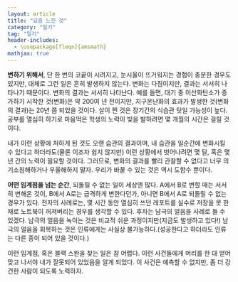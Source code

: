 ```yaml
---
layout: article
title: "요즘 느낀 것"
category: "일기"
tag: "일기"
header-includes:
  - \usepackage[fleqn]{amsmath}
mathjax: true
---
```


**변하기 위해서**, 단 한 번의 코끝이 시려지고, 눈시울이 뜨거워지는 경험이 충분한 경우도 있지만, 대체로 그런 일은 흔히 발생하지 않는다. 변화는 다짐이지만, 결과는 서서히 나타나기 때문이다. 변화의 결과는 서서히 나타난다. 예를 들면, 대기 중 이산화탄소가 증가하기 시작한 것(변화)은 약 200여 년 전이지만, 지구온난화의 효과가 발생한 것(변화의 결과)는 20년 쯤 되었을 것이다. 살이 찐 것은 장기간의 식습관 탓일 가능성이 높다. 공부를 열심히 하기로 마음먹은 학생의 노력이 빛을 발하려면 몇 개월의 시간은 걸릴 것이다.

내가 이런 상황에 처하게 된 것도 오랜 습관의 결과이며, 내 습관을 일순간에 변화시킬 수 있다고 하더라도(물론 이조차 쉽지 않지만) 이런 상황에서 벗어나려면 몇 달, 혹은 몇 년 간의 노력이 필요할 것이다. 그러므로, 변화의 결과를 빨리 관찰할 수 없다고 너무 의기소침해하거나 우울해하지 말자. 우리가 바꿀 수 있는 것은 역시 도함수 뿐이다.

**어떤 임계점을 넘는 순간**, 되돌릴 수 없는 일이 세상엔 많다. A에서 B로 변할 때는 서서히 변해온 것이, B에서 A로는 급격하게 변한다던가, 아니면 B에서 A로 되돌릴 수 없는 경우가 있다. 전자의 사례로는, 몇 시간 동안 열심히 쓰던 레포트를 실수로 저장을 못 한 채로 노트북이 꺼져버리는 경우를 생각할 수 있다. 후자는 남극의 얼음을 사례로 들 수 있겠다. 남극의 얼음을 녹이는 것은 비교적 쉬운 과정이지만(지금도 발생하고 있다!) 남극의 얼음을 회복하는 것은 인류에게는 사실상 불가능하다.(성공한다고 하더라도 인류는 다른 종이 되어 있을 것이다.)

이런 임계점, 혹은 블랙 스완을 찾는 일은 참 어렵다. 이런 사건들에게 머리를 한 대 얻어맞고 나서야 내가 잘못되어 있었음을 알게 되었다. 이 사건은 예측할 수 없지만, 좀 더 강건한 사람이 되도록 노력하자.